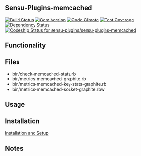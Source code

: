 ## Sensu-Plugins-memcached

[ ![Build Status](https://travis-ci.org/sensu-plugins/sensu-plugins-memcached.svg?branch=master)](https://travis-ci.org/sensu-plugins/sensu-plugins-memcached)
[![Gem Version](https://badge.fury.io/rb/sensu-plugins-memcached.svg)](http://badge.fury.io/rb/sensu-plugins-memcached)
[![Code Climate](https://codeclimate.com/github/sensu-plugins/sensu-plugins-memcached/badges/gpa.svg)](https://codeclimate.com/github/sensu-plugins/sensu-plugins-memcached)
[![Test Coverage](https://codeclimate.com/github/sensu-plugins/sensu-plugins-memcached/badges/coverage.svg)](https://codeclimate.com/github/sensu-plugins/sensu-plugins-memcached)
[![Dependency Status](https://gemnasium.com/sensu-plugins/sensu-plugins-memcached.svg)](https://gemnasium.com/sensu-plugins/sensu-plugins-memcached)
[ ![Codeship Status for sensu-plugins/sensu-plugins-memcached](https://codeship.com/projects/f9a3d390-dbf3-0132-bdc9-1e3fe125131b/status?branch=master)](https://codeship.com/projects/79841)

## Functionality

## Files
 * bin/check-memcached-stats.rb
 * bin/metrics-memcached-graphite.rb
 * bin/metrics-memcached-key-stats-graphite.rb
 * bin/metrics-memcached-socket-graphite.rbw

## Usage

## Installation

[Installation and Setup](http://sensu-plugins.io/docs/installation_instructions.html)

## Notes
